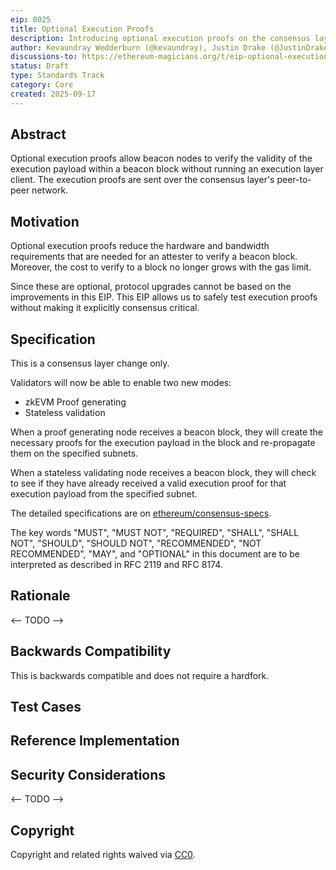 ```yaml
---
eip: 8025
title: Optional Execution Proofs
description: Introducing optional execution proofs on the consensus layer
author: Kevaundray Wedderburn (@kevaundray), Justin Drake (@JustinDrake) <justin@ethereum.org>
discussions-to: https://ethereum-magicians.org/t/eip-optional-execution-proofs/25500
status: Draft
type: Standards Track
category: Core
created: 2025-09-17
---
```


## Abstract

Optional execution proofs allow beacon nodes to verify the validity of the execution payload within a beacon block without running an execution layer client. The execution proofs are sent over the consensus layer's peer-to-peer network.

## Motivation

Optional execution proofs reduce the hardware and bandwidth requirements that are needed for an attester to verify a beacon block. Moreover, the cost to verify to a block no longer grows with the gas limit.

Since these are optional, protocol upgrades cannot be based on the improvements in this EIP. This EIP allows us to safely test execution proofs without making it explicitly consensus critical.

## Specification

This is a consensus layer change only. 

Validators will now be able to enable two new modes:

- zkEVM Proof generating
- Stateless validation

When a proof generating node receives a beacon block, they will create the necessary proofs for the execution payload in the block and re-propagate them on the specified subnets.

When a stateless validating node receives a beacon block, they will check to see if they have already received a valid execution proof for that execution payload from the specified subnet.

The detailed specifications are on [ethereum/consensus-specs](https://github.com/ethereum/consensus-specs/pull/4591).

The key words "MUST", "MUST NOT", "REQUIRED", "SHALL", "SHALL NOT", "SHOULD", "SHOULD NOT", "RECOMMENDED", "NOT RECOMMENDED", "MAY", and "OPTIONAL" in this document are to be interpreted as described in RFC 2119 and RFC 8174.

## Rationale

 <-- TODO -->

## Backwards Compatibility

This is backwards compatible and does not require a hardfork.

## Test Cases

## Reference Implementation

## Security Considerations

 <-- TODO -->

## Copyright

Copyright and related rights waived via [CC0](../LICENSE.md).
